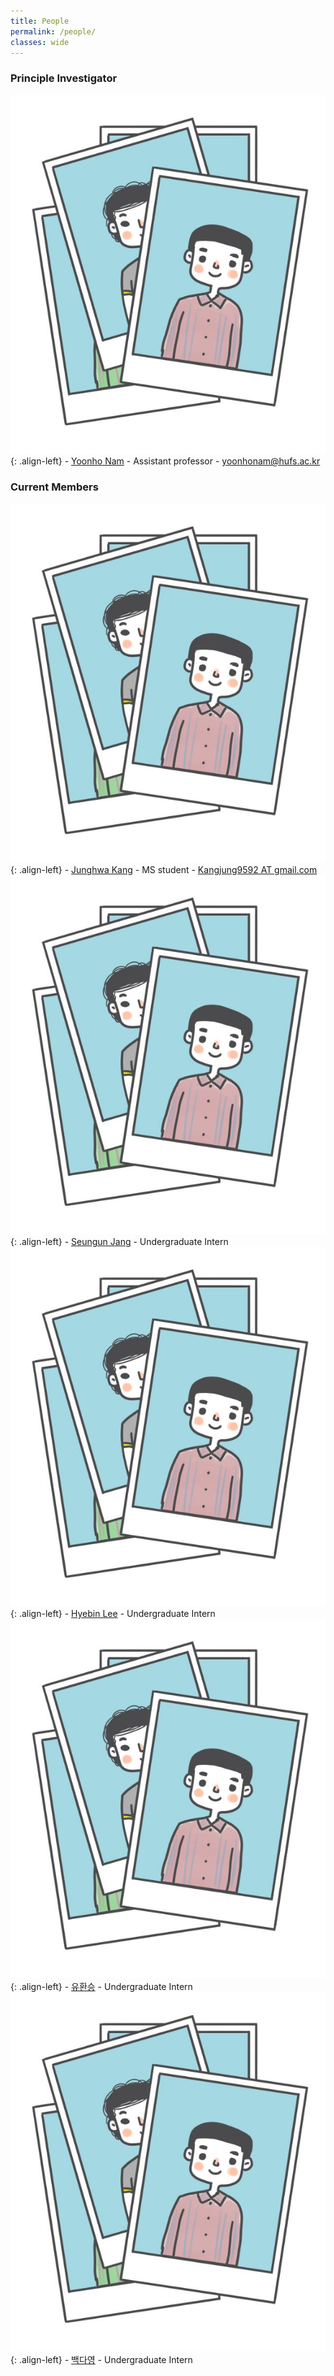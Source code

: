 ```yaml
---
title: People
permalink: /people/
classes: wide
---
```


### Principle Investigator
![image-left](/assets/images/people/person.JPG){: .align-left}
    - [Yoonho Nam](https://yoonhonam.github.io/)
        - Assistant professor
        - [yoonhonam@hufs.ac.kr](mailto:yoonhonam@hufs.ac.kr)
### Current Members
![image-left](/assets/images/people/person.JPG){: .align-left}
    - [Junghwa Kang]()
        - MS student
        - [Kangjung9592 AT gmail.com]()
![image-left](/assets/images/people/person.JPG){: .align-left}
    - [Seungun Jang]()
        - Undergraduate Intern
![image-left](/assets/images/people/person.JPG){: .align-left}
    - [Hyebin Lee]()
        - Undergraduate Intern
![image-left](/assets/images/people/person.JPG){: .align-left}
    - [유환승]()
        - Undergraduate Intern
![image-left](/assets/images/people/person.JPG){: .align-left}
    - [백다영]()
        - Undergraduate Intern
